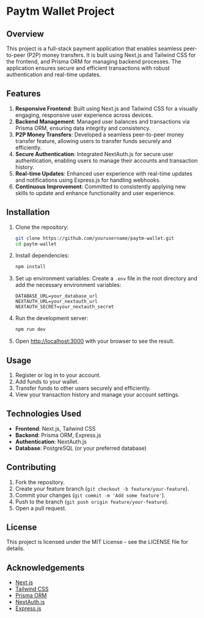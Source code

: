 # Paytm Wallet Project

## Overview

This project is a full-stack payment application that enables seamless peer-to-peer (P2P) money transfers. It is built using Next.js and Tailwind CSS for the frontend, and Prisma ORM for managing backend processes. The application ensures secure and efficient transactions with robust authentication and real-time updates.

## Features

1. **Responsive Frontend**: Built using Next.js and Tailwind CSS for a visually engaging, responsive user experience across devices.
2. **Backend Management**: Managed user balances and transactions via Prisma ORM, ensuring data integrity and consistency.
3. **P2P Money Transfers**: Developed a seamless peer-to-peer money transfer feature, allowing users to transfer funds securely and efficiently.
4. **Secure Authentication**: Integrated NextAuth.js for secure user authentication, enabling users to manage their accounts and transaction history.
5. **Real-time Updates**: Enhanced user experience with real-time updates and notifications using Express.js for handling webhooks.
6. **Continuous Improvement**: Committed to consistently applying new skills to update and enhance functionality and user experience.

## Installation

1. Clone the repository:

   ```sh
   git clone https://github.com/yourusername/paytm-wallet.git
   cd paytm-wallet
   ```

2. Install dependencies:

   ```sh
   npm install
   ```

3. Set up environment variables:
   Create a `.env` file in the root directory and add the necessary environment variables:

   ```env
   DATABASE_URL=your_database_url
   NEXTAUTH_URL=your_nextauth_url
   NEXTAUTH_SECRET=your_nextauth_secret
   ```

4. Run the development server:

   ```sh
   npm run dev
   ```

5. Open [http://localhost:3000](http://localhost:3000) with your browser to see the result.

## Usage

1. Register or log in to your account.
2. Add funds to your wallet.
3. Transfer funds to other users securely and efficiently.
4. View your transaction history and manage your account settings.

## Technologies Used

- **Frontend**: Next.js, Tailwind CSS
- **Backend**: Prisma ORM, Express.js
- **Authentication**: NextAuth.js
- **Database**: PostgreSQL (or your preferred database)

## Contributing

1. Fork the repository.
2. Create your feature branch (`git checkout -b feature/your-feature`).
3. Commit your changes (`git commit -m 'Add some feature'`).
4. Push to the branch (`git push origin feature/your-feature`).
5. Open a pull request.

## License

This project is licensed under the MIT License - see the LICENSE file for details.

## Acknowledgements

- [Next.js](https://nextjs.org/)
- [Tailwind CSS](https://tailwindcss.com/)
- [Prisma ORM](https://www.prisma.io/)
- [NextAuth.js](https://next-auth.js.org/)
- [Express.js](https://expressjs.com/)
